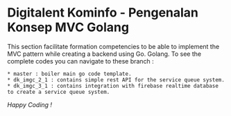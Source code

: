# Digitalent Kominfo - Pengenalan Konsep MVC Golang
This section facilitate formation competencies to be able to implement the MVC pattern while creating a backend using Go.
Golang. To see the complete codes you can navigate to these branch :
```
* master : boiler main go code template.
* dk_imgc_2_1 : contains simple rest API for the service queue system.
* dk_imgc_3_1 : contains integration with firebase realtime database to create a service queue system.
```

*Happy Coding !*